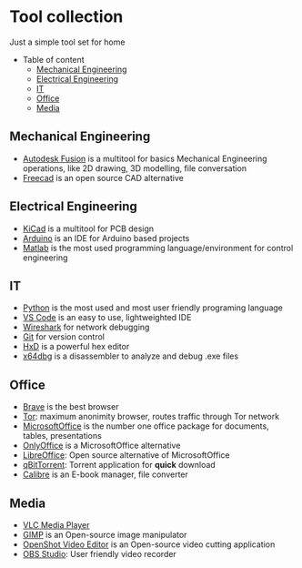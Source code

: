 # Tool collection

Just a simple tool set for home

- Table of content
  - [Mechanical Engineering](#mechanical-engineering)
  - [Electrical Engineering](#electrical-engineering)
  - [IT](#it)
  - [Office](#office)
  - [Media](#media)

## <a name="mechanical"></a>Mechanical Engineering

- [Autodesk Fusion](https://www.autodesk.com/products/fusion-360/personal) is a multitool for basics Mechanical Engineering operations, like 2D drawing, 3D modelling, file conversation
- [Freecad](https://www.freecad.org/index.php) is an open source CAD alternative

## <a name="electrical"></a>Electrical Engineering

- [KiCad](https://www.kicad.org/) is a multitool for PCB design
- [Arduino](https://www.arduino.cc/) is an IDE for Arduino based projects
- [Matlab](https://www.mathworks.com/)  is the most used programming language/environment for control engineering

## <a name="it"></a>IT

- [Python](https://www.python.org/) is the most used and most user friendly programing language
- [VS Code](https://code.visualstudio.com/) is an easy to use, lightweighted IDE
- [Wireshark](https://www.wireshark.org/) for network debugging
- [Git](https://git-scm.com/) for version control
- [HxD](https://mh-nexus.de/en/hxd/) is a powerful hex editor
- [x64dbg](https://x64dbg.com/) is a disassembler to analyze and debug .exe files

## <a name="office"></a>Office

- [Brave](https://brave.com/) is the best browser
- [Tor](https://www.torproject.org/): maximum anonimity browser, routes traffic through Tor network
- [MicrosoftOffice](https://www.microsoft.com/microsoft-365) is the number one office package for documents, tables, presentations
- [OnlyOffice](https://www.onlyoffice.com/) is a MicrosoftOffice alternative
- [LibreOffice](https://hu.libreoffice.org/): Open source alternative of MicrosoftOffice
- [qBitTorrent](https://www.qbittorrent.org/): Torrent application for **quick** download
- [Calibre](https://calibre-ebook.com/) is an E-book manager, file converter

## <a name="media"></a>Media

- [VLC Media Player](https://www.videolan.org/vlc/)
- [GIMP](https://www.gimp.org/) is an Open-source image manipulator
- [OpenShot Video Editor](https://www.openshot.org/) is an Open-source video cutting application
- [OBS Studio](https://obsproject.com/): User friendly video recorder